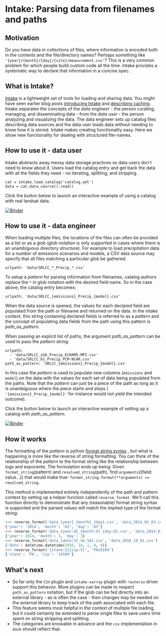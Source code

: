 # Intake: Parsing data from filenames and paths
## Motivation
Do you have data in collections of files, where information is encoded both in
the contents and the file/directory names? Perhaps something like
`'{year}/{month}/{day}/{site}/measurement.csv'`? This is a very common problem for
which people build custom code all the time. Intake provides a systematic way
to declare that information in a concise spec.

## What is Intake?
[Intake](https://intake.readthedocs.io) is a lightweight set of tools for
loading and sharing data. You might have seen earlier blog posts
[introducing Intake](https://www.anaconda.com/blog/developer-blog/intake-taking-the-pain-out-of-data-access/)
 and [describing caching](https://www.anaconda.com/blog/developer-blog/intake-caching-data-on-first-read-makes-future-analysis-faster/).
Intake separates the concepts of the *data engineer* - the person curating,
managing, and disseminating data - from the *data user* - the person analyzing
and visualizing the data. The data engineer sets up catalog files describing
data sources and the data user loads data without needing to know how it is
stored. Intake makes creating functionality easy. Here we show new
functionality for dealing with structured file-names.

## How to use it - data user
Intake abstracts away messy data storage practices so data users
don't need to know about it. Users load the catalog entry and get back the
data with all the fields they need - no iterating, splitting, and stripping.

```
cat = intake.load_catalog('catalog.yml')
data = cat.data_source().read()
```

Click the button below to launch an interactive example of using a catalog
with real landsat data.

[![Binder](https://mybinder.org/badge.svg)](https://mybinder.org/v2/gh/jsignell/intake-blog/master?filepath=path-as-pattern%2Flandsat.ipynb)

## How to use it - data engineer
When loading multiple files, the locations of the files can often be provided
as a list or as a glob (glob notation is only supported in cases where there
is an unambiguous directory structure). For example to load precipitation data
for a number of emissions scenarios and models, a CSV data source may specify
that all files matching a particular glob be gathered:

```
urlpath: 'data/SRLCC_*_Precip_*.csv'
```

To setup a *pattern* for parsing information from filenames, catalog authors
replace the `*` in glob notation with the desired field name. So in the case
above, the catalog entry becomes:

```
urlpath: 'data/SRLCC_{emissions}_Precip_{model}.csv'
```

When the data source is opened, the values for each declared field are
populated from the path or filename and returned on the data. In the intake
context, this string containing declared fields is referred to as a *pattern*
and the concept of populating data fields from the path using this pattern
is *path_as_pattern*.

When passing an explicit list of paths, the argument *path_as_pattern* can
be used to pass the *pattern* string:

```
urlpath:
  - 'data/SRLCC_a1b_Precip_ECHAM5-MPI.csv'
  - 'data/SRLCC_b1_Precip_PCM-NCAR.csv'
path_as_pattern: 'SRLCC_{emissions}_Precip_{model}.csv'
```

In this case the *pattern* is used to populate new columns (`emissions`
and `model`) on the data with the values for each set of data being populated
from the paths. Note that the *pattern* can just be a piece of the path as
long as it is unambiguous where the piece starts and stops (
`'{emissions}_Precip_{model}'` for instance would not yield the intended
outcome).

Click the button below to launch an interactive example of setting up a
catalog with *path_as_pattern*.

[![Binder](https://mybinder.org/badge.svg)](https://mybinder.org/v2/gh/jsignell/intake-blog/master?filepath=path-as-pattern%2Fcsv.ipynb)

## How it works
The formatting of the *pattern* is python [format string
syntax](https://docs.python.org/3.7/library/string.html#format-string-syntax)
, but what is happening is more like the reverse of string formatting. You
can think of the relationship of the *pattern* to the format string like the
relationship between logs and exponents. The formulation ends up being:
Given ``format_string``(pattern) and ``resolved_string``(path), find
``arguments``({field: value...}) that would make true:
``format_string.format(**arguments) == resolved_string``.

This method is implemented entirely independently of the path and pattern
context by setting up a helper function called ``reverse_format``. We'll call
this function directly to demonstrate that any (reasonable) format string
syntax is supported and the parsed values will match the implied type of
the format string:

```python
>>> reverse_format('data_{year}_{month}_{day}.csv', 'data_2014_01_03.csv')
{'year': '2014', 'month': '01', 'day': '03'}
>>> reverse_format('data_{year:d}_{month:d}_{day:d}.csv', 'data_2014_01_03.csv')
{'year': 2014, 'month': 1, 'day': 3}
>>> reverse_format('data_{date:%Y_%m_%d}.csv', 'data_2016_10_01.csv')
{'date': datetime.datetime(2016, 10, 1, 0, 0)}
>>> reverse_format('{state:2}{zip:5}', 'PA19104')
{'state': 'PA', 'zip': '19104'}
```

## What's next
 - So far only the `CSV` plugin and `intake-xarray` plugin with `rasterio`
   driver support this behavior. More plugins can be made to respect
   `path_as_pattern` notation, but if the glob can be fed directly into an
   external library - as is often the case - then changes may be needed on
   the external library to keep track of the path associated with each file.
 - This feature seems most helpful in the context of multiple file loading,
   but it could certainly be extended to parse single files to save users
   time spent on string stripping and splitting.
 - The categories are knowable in advance and the `csv` implementation in
   `dask` should reflect that.
